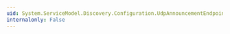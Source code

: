 ```yaml
---
uid: System.ServiceModel.Discovery.Configuration.UdpAnnouncementEndpointCollectionElement
internalonly: False
---
```

